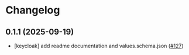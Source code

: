 # Changelog

## 0.1.1 (2025-09-19)

* [keycloak] add readme documentation and values.schema.json ([#127](https://github.com/CloudPirates-io/helm-charts/pull/127))
